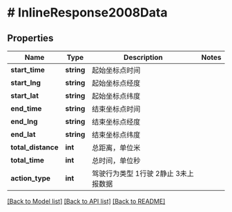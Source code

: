 # # InlineResponse2008Data

## Properties

Name | Type | Description | Notes
------------ | ------------- | ------------- | -------------
**start_time** | **string** | 起始坐标点时间 |
**start_lng** | **string** | 起始坐标点经度 |
**start_lat** | **string** | 起始坐标点纬度 |
**end_time** | **string** | 结束坐标点时间 |
**end_lng** | **string** | 结束坐标点经度 |
**end_lat** | **string** | 结束坐标点纬度 |
**total_distance** | **int** | 总距离，单位米 |
**total_time** | **int** | 总时间，单位秒 |
**action_type** | **int** | 驾驶行为类型  1行驶 2静止 3未上报数据 |

[[Back to Model list]](../../README.md#models) [[Back to API list]](../../README.md#endpoints) [[Back to README]](../../README.md)
